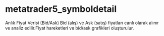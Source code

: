 # metatrader5_symboldetail
Anlık Fiyat Verisi (Bid/Ask)  Bid (alış) ve Ask (satış) fiyatları canlı olarak alınır ve analiz edilir.Fiyat hareketleri ve bid/ask grafikleri oluşturulur.
